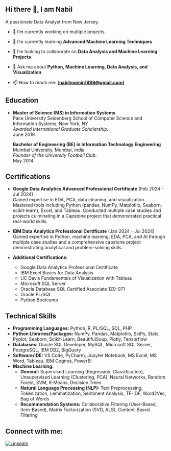 ## Hi there 👋, I am Nabil

A passionate Data Analyst from New Jersey.


- 🔭 I’m currently working on multiple projects.
 
- 🌱 I’m currently learning **Advanced Machine Learning Techniques**
 
- 👯 I’m looking to collaborate on **Data Analysis and Machine Learning Projects**
 
- 💬 Ask me about **Python, Machine Learning, Data Analysis, and Visualization**
 
- 📫 How to reach me: **[nabilmomin1989@gmail.com]**

## Education

- **Master of Science (MS) in Information Systems**  
  Pace University Seidenberg School of Computer Science and Information Systems, New York, NY  
  *Awarded International Graduate Scholarship.*  
  June 2019

  **Bachelor of Engineering (BE) in Information Technology Engineering**  
  Mumbai University, Mumbai, India  
  *Founder of the University Football Club.*  
  May 2014

## Certifications

- **Google Data Analytics Advanced Professional Certificate** (Feb 2024 - Jul 2024)  
  Gained expertise in EDA, PCA, data cleaning, and visualization. Mastered tools including Python (pandas, NumPy, Matplotlib, Seaborn, scikit-learn), Excel, and Tableau. Conducted multiple case studies and projects culminating in a Capstone project that demonstrated practical real-world skills.

- **IBM Data Analytics Professional Certificate** (Jan 2024 - Jul 2024)  
  Gained expertise in Python, machine learning, EDA, PCA, and AI through multiple case studies and a comprehensive capstone project demonstrating analytical and problem-solving skills.

- **Additional Certifications**:
  - Google Data Analytics Professional Certificate
  - IBM Excel Basics for Data Analysis
  - UC Davis Fundamentals of Visualization with Tableau
  - Microsoft SQL Server
  - Oracle Database SQL Certified Associate 1Z0-071
  - Oracle PL/SQL
  - Python Bootcamp

  
## Technical Skills

- **Programming Languages:** Python, R, PL/SQL, SQL, PHP
- **Python Libraries/Packages:** NumPy, Pandas, Matplotlib, SciPy, Stats, Pyplot, Seaborn, Scikit-Learn, BeautifulSoup, Plotly, Tensorflow
- **Databases:** Oracle SQL Developer, MySQL, Microsoft SQL Server, PostgreSQL, IBM DB2, BigQuery
- **Software/IDE:** VS Code, PyCharm, Jupyter Notebook, MS Excel, MS Word, Tableau, IBM Cognos, PowerBI
- **Machine Learning:**
  - **General:** Supervised Learning (Regression, Classification), Unsupervised Learning (Clustering, PCA), Neural Networks, Random Forest, SVM, K-Means, Decision Trees
  - **Natural Language Processing (NLP):** Text Preprocessing, Tokenization, Lemmatization, Sentiment Analysis, TF-IDF, Word2Vec, Bag of Words
  - **Recommendation Systems:** Collaborative Filtering (User-Based, Item-Based), Matrix Factorization (SVD, ALS), Content-Based Filtering



## Connect with me:

[![LinkedIn](https://img.shields.io/badge/-LinkedIn-blue)](https://www.linkedin.com/in/nabilmomin/)
